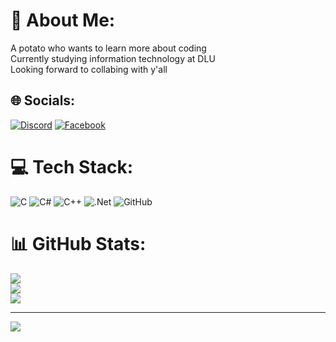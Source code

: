 # 💫 About Me:
A potato who wants to learn more about coding<br>Currently studying information technology at DLU<br>Looking forward to collabing with y'all


## 🌐 Socials:
[![Discord](https://img.shields.io/badge/Discord-%237289DA.svg?logo=discord&logoColor=white)](https://discord.gg/889850864632750092) [![Facebook](https://img.shields.io/badge/Facebook-%231877F2.svg?logo=Facebook&logoColor=white)](https://facebook.com/Irys_Immergrün ) 

# 💻 Tech Stack:
![C](https://img.shields.io/badge/c-%2300599C.svg?style=for-the-badge&logo=c&logoColor=white) ![C#](https://img.shields.io/badge/c%23-%23239120.svg?style=for-the-badge&logo=csharp&logoColor=white) ![C++](https://img.shields.io/badge/c++-%2300599C.svg?style=for-the-badge&logo=c%2B%2B&logoColor=white) ![.Net](https://img.shields.io/badge/.NET-5C2D91?style=for-the-badge&logo=.net&logoColor=white) ![GitHub](https://img.shields.io/badge/github-%23121011.svg?style=for-the-badge&logo=github&logoColor=white)
# 📊 GitHub Stats:
![](https://github-readme-stats.vercel.app/api?username=iryssocool&theme=dark&hide_border=false&include_all_commits=false&count_private=false)<br/>
![](https://github-readme-streak-stats.herokuapp.com/?user=iryssocool&theme=dark&hide_border=false)<br/>
![](https://github-readme-stats.vercel.app/api/top-langs/?username=iryssocool&theme=dark&hide_border=false&include_all_commits=false&count_private=false&layout=compact)

---
[![](https://visitcount.itsvg.in/api?id=iryssocool&icon=0&color=0)](https://visitcount.itsvg.in)

<!-- Proudly created with GPRM ( https://gprm.itsvg.in ) -->

